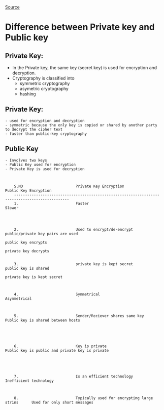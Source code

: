 [Source](https://opensource.com/article/19/11/internet-security-tls-ssl-certificate-authority)


# Difference between Private key and Public key


## Private Key:

- In the Private key, the same key (secret key) is used for encryption and decryption.
- Cryptography is classified into 
    * symmetric cryptography
    * asymetric cryptography
    * hashing


## Private Key:
    - used for encryption and decryption
    - symmetric because the only key is copied or shared by another party to decrypt the cipher text
    - faster than public-key cryptography


## Public Key 
    - Involves two keys
    - Public Key used for encryption
    - Private Key is used for decryption 
    


        S.NO                        Private Key Encryption                          Public Key Encryption
        -----------------------------------------------------------------------------------------------
        1.                          Faster                                          Slower     




        2.                          Used to encrypt/de-encrypt                      public/private key pairs are used
                                                                                    public key encrypts 
                                                                                    private key decrypts 


        3.                          private key is kept secret                      public key is shared 
                                                                                    private key is kept secret



        4.                          Symmetrical                                     Asymmetrical



        5.                          Sender/Reciever shares same key                 Public key is shared between hosts





        6.                          Key is private                                  Public key is public and private key is private





        7.                          Is an efficient technology                      Inefficient technology



        8.                          Typically used for encrypting large strins      Used for only short messages